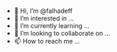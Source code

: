 - 👋 Hi, I’m @falhadeff
- 👀 I’m interested in ...
- 🌱 I’m currently learning ...
- 💞️ I’m looking to collaborate on ...
- 📫 How to reach me ...

<!---
falhadeff/falhadeff is a ✨ special ✨ repository because its `README.md` (this file) appears on your GitHub profile.
You can click the Preview link to take a look at your changes.
--->

